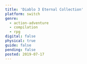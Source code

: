 ```yaml
---
title: 'Diablo 3 Eternal Collection'
platform: switch
genre:
  - action-adventure
  - compilation
  - rpg
digital: false
physical: true
guide: false
pending: false
posted: 2019-07-17
---
```

